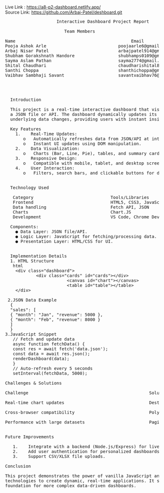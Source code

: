 Live Link  : https://a8-p2-dashboard.netlify.app/ <br>
Source Link: https://github.com/Arbaj-Patel/deshboard.git 

<pre>
                    Interactive Dashboard Project Report 

                       Team Members                                

Name                                             Email 
Pooja Ashok Arle                            poojaarle6@gmail.com 
Arbaj Nisar Patel                           arbajpatel914@gmail.com 
Shubham Gorakshnath Handore                 shubhamps0109@gmail.com
Sayma Aslam Pathan                          sayma2774@gmail.com
Shital Chaudhari                            chaudharishital817@gmail.com 
Santhi Choppa                               shanthichoppa@gmail.com
Vaibhav Sambhaji Savant                     savantvaibhav76@gmail.com


    
  
  Introduction
   
  This project is a real-time interactive dashboard that visualizes data fetched from 
  a JSON file or API. The dashboard dynamically updates its UI when the 
  underlying data changes, providing users with instant insights.

  Key Features 
    1.    Real-Time Updates: 
       o   Automatically refreshes data from JSON/API at intervals. 
       o   Instant UI updates using DOM manipulation. 
    2.    Data Visualization: 
       o   Charts (Bar, Line, Pie), tables, and summary cards. 
    3.    Responsive Design: 
       o   Compatible with mobile, tablet, and desktop screens. 
    4.    User Interaction: 
       o   Filters, search bars, and clickable buttons for data exploration. 
   
   
  Technology Used 

   Category                              Tools/Libraries 
   Frontend                              HTML5, CSS3, JavaScript (ES6+) 
   Data handling                         Fetch API, JSON 
   Charts                                Chart.JS 
   Development                           VS Code, Chrome DevTools 
   
  Components: 
    ● Data Layer: JSON file/API. 
    ● Logic Layer: JavaScript for fetching/processing data. 
    ● Presentation Layer: HTML/CSS for UI. 
   
   
  Implementation Details 
  1. HTML Structure 
   html 
    &lt;div class="dashboard"&gt;  
            &lt;div class="cards" id="cards"&gt;&lt;/div&gt;  
                        &lt;canvas id="chart"&gt;&lt;/canvas&gt;  
                        &lt;table id="table"&gt;&lt;/table&gt; 
    &lt;/div&gt; 
  
 2.JSON Data Example 
  {   
  "sales": [  
  { "month": "Jan", "revenue": 5000 },  
  { "month": "Feb", "revenue": 8000 }  
  ]  
  }
3.JavaScript Snippet 
   // Fetch and update data  
   async function fetchData() {  
   const res = await fetch('data.json');  
   const data = await res.json();  
   renderDashboard(data);  
   }  
   // Auto-refresh every 5 seconds  
   setInterval(fetchData, 5000); 

Challenges & Solutions

Challenge                                               Solution 

Real-time chart updates                                 Destroy and reinitialize Chart.JS
 
Cross-browser compatibility                             Polyfills for older browsers

Performance with large datasets                         Pagination and lazy loading


Future Improvements 

   1.    Integrate with a backend (Node.js/Express) for live data. 
   2.    Add user authentication for personalized dashboards. 
   3.    Support CSV/XLSX file uploads.

Conclusion 

This project demonstrates the power of vanilla JavaScript and modern web 
technologies to create dynamic, real-time applications. It serves as a scalable 
foundation for more complex data-driven dashboards.
 
 </pre>

 

